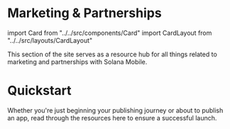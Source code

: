 # Marketing & Partnerships

import Card from "../../src/components/Card"
import CardLayout from "../../src/layouts/CardLayout"

This section of the site serves as a resource hub for all things related to marketing and partnerships with Solana Mobile.

# Quickstart

Whether you're just beginning your publishing journey or about to publish an app, read through the resources
here to ensure a successful launch.

<CardLayout autoFitEnabled={true}>
    <Card
        to="/marketing/comarketing-guidelines"
        header={{
            label: "Co-marketing with Solana Mobile",
            translateId: "comarketing-guidelines-card-header",
        }}
        body={{
            label: "Learn how you can co-market with Solana Mobile and reach the Solana Mobile community.",
            translateId: "comarketing-guidelines-card-body",
        }}
        emoji="📣"
    />
    <Card
        to="/marketing/engaging-seeker-users"
        header={{
            label: "Engaging Seeker & Saga users",
            translateId: "engaging-seeker-users-card-header",
        }}
        body={{
            label: "Run a campaign for Seeker and Saga users using the soulbound Preorder and Genesis NFTs.",
            translateId: "engaging-seeker-users-card-body",
        }}
        iconPath="img/chapter2-logo.svg"
    />
</CardLayout>

<CardLayout autoFitEnabled={true}>
    <Card
        to="/marketing/faq"
        header={{
            label: "Partnership Inquiries",
            translateId: "partnership-inquiries-card-header",
        }}
        body={{
            label: "Common questions and requests about collaboration with Solana Mobile.",
            translateId: "partnership-inquiries-card-body",
        }}
        emoji="❓"
    />
    <Card
        to="/dapp-publishing/intro"
        header={{
            label: "Solana dApp Store",
            translateId: "dapp-store-card-header",
        }}
        body={{
            label: "Learn about the Solana dApp Store and how to publish mobile and web apps.",
            translateId: "dapp-store-card-body",
        }}
        iconPath="img/dappstore-logo.png"
    />
</CardLayout>

<br/>
